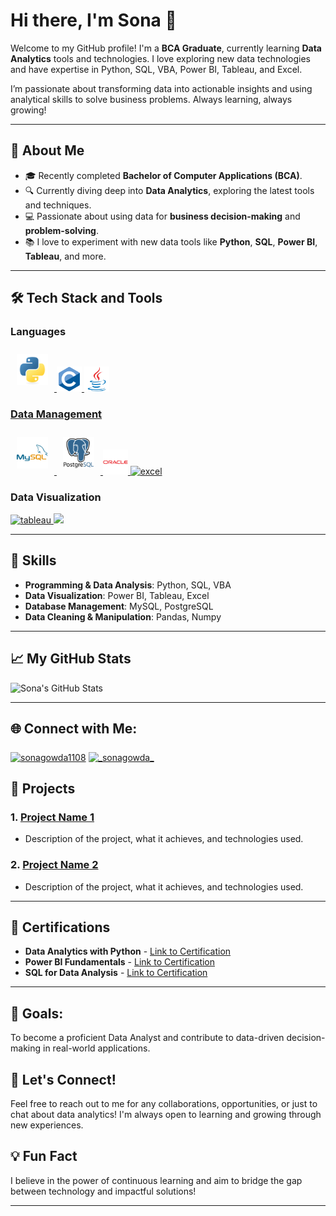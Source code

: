 # Hi there, I'm Sona 👋

Welcome to my GitHub profile! I'm a  **BCA Graduate**, currently learning **Data Analytics** tools and technologies. I love exploring new data technologies and have expertise in Python, SQL, VBA, Power BI, Tableau, and Excel.

I’m passionate about transforming data into actionable insights and using analytical skills to solve business problems. Always learning, always growing!

---
## 🌱 **About Me**

- 🎓 Recently completed **Bachelor of Computer Applications (BCA)**.
- 🔍 Currently diving deep into **Data Analytics**, exploring the latest tools and techniques.
- 💻 Passionate about using data for **business decision-making** and **problem-solving**.
- 📚 I love to experiment with new data tools like **Python**, **SQL**, **Power BI**, **Tableau**, and more.

---

## 🛠️ **Tech Stack and Tools**

### **Languages**
<p align="left">
  <a href="https://www.python.org" target="_blank" rel="noreferrer">
    <img src="https://raw.githubusercontent.com/devicons/devicon/master/icons/python/python-original.svg" alt="python" width="50" height="50" style="margin: 10px;"/>
  </a>
<a href="https://www.cprogramming.com/" target="_blank" rel="noreferrer">
  <img src="https://raw.githubusercontent.com/devicons/devicon/master/icons/c/c-original.svg" alt="c" width="40" height="40"/>
</a>
  <a href="https://www.java.com" target="_blank" rel="noreferrer"> 
    <img src="https://raw.githubusercontent.com/devicons/devicon/master/icons/java/java-original.svg" alt="java" width="40" height="40"/>  
</p>


### **Data Management**
<p align="left">
  <a href="https://www.mysql.com/" target="_blank" rel="noreferrer">
    <img src="https://raw.githubusercontent.com/devicons/devicon/master/icons/mysql/mysql-original-wordmark.svg" alt="mysql" width="50" height="50" style="margin: 10px;"/>
  </a>
  <a href="https://www.postgresql.org/" target="_blank" rel="noreferrer">
    <img src="https://raw.githubusercontent.com/devicons/devicon/master/icons/postgresql/postgresql-original-wordmark.svg" alt="postgresql" width="50" height="50" style="margin: 10px;"/>
  </a>
   <a href="https://www.oracle.com/" target="_blank" rel="noreferrer"> 
    <img src="https://raw.githubusercontent.com/devicons/devicon/master/icons/oracle/oracle-original.svg" alt="oracle" width="40" height="40"/>
  </a>
  <a href="https://www.microsoft.com/en-us/microsoft-365/excel" target="_blank" rel="noreferrer">
    <img src="https://cdn-icons-png.flaticon.com/512/732/732220.png" alt="excel" width="40" height="40"/>
  </a>
</p>

### **Data Visualization**
<p align="left">
  <a href="https://www.tableau.com/" target="_blank" rel="noreferrer">
    <img src="https://cdn.worldvectorlogo.com/logos/tableau-software.svg" alt="tableau" width="40" height="40"/>
  </a>
    <img src="https://img.shields.io/badge/Power%20BI-F2C811?style=for-the-badge&logo=powerbi&logoColor=black"/>

</p>

---

## 💼 **Skills**

- **Programming & Data Analysis**: Python, SQL, VBA
- **Data Visualization**: Power BI, Tableau, Excel
- **Database Management**: MySQL, PostgreSQL
- **Data Cleaning & Manipulation**: Pandas, Numpy

---

## 📈 **My GitHub Stats**

![Sona's GitHub Stats](https://github-readme-stats.vercel.app/api?username=SonaGowda1108&show_icons=true&count_private=true&hide_title=true&hide=prs&hide_border=true&theme=radical)

---

## 🌐 **Connect with Me:**
<h3 align="left"> </h3>
<p align="left">
<a href="https://linkedin.com/in/sonagowda1108" target="blank"><img align="center" src="https://raw.githubusercontent.com/rahuldkjain/github-profile-readme-generator/master/src/images/icons/Social/linked-in-alt.svg" alt="sonagowda1108" height="30" width="40" /></a>
<a href="https://instagram.com/_sonagowda_" target="blank"><img align="center" src="https://raw.githubusercontent.com/rahuldkjain/github-profile-readme-generator/master/src/images/icons/Social/instagram.svg" alt="_sonagowda_" height="30" width="40" /></a>
</p>
  
## 📂 **Projects**

### 1. **[Project Name 1](link-to-project-1)**  
- Description of the project, what it achieves, and technologies used.

### 2. **[Project Name 2](link-to-project-2)**  
- Description of the project, what it achieves, and technologies used.

---

## 📝 **Certifications**

- **Data Analytics with Python** - [Link to Certification](URL)
- **Power BI Fundamentals** - [Link to Certification](URL)
- **SQL for Data Analysis** - [Link to Certification](URL)

---

## 🎯 **Goals:**
  To become a proficient Data Analyst and contribute to data-driven decision-making in real-world applications.

## 💬 **Let's Connect!**

Feel free to reach out to me for any collaborations, opportunities, or just to chat about data analytics! I'm always open to learning and growing through new experiences.

## 💡 Fun Fact  
I believe in the power of continuous learning and aim to bridge the gap between technology and impactful solutions!  

---

